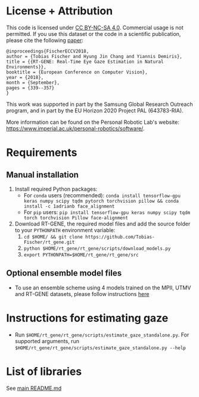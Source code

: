 # License + Attribution
This code is licensed under [CC BY-NC-SA 4.0](https://creativecommons.org/licenses/by-nc-sa/4.0/). Commercial usage is not permitted. If you use this dataset or the code in a scientific publication, please cite the following [paper](http://openaccess.thecvf.com/content_ECCV_2018/html/Tobias_Fischer_RT-GENE_Real-Time_Eye_ECCV_2018_paper.html):

```
@inproceedings{FischerECCV2018,
author = {Tobias Fischer and Hyung Jin Chang and Yiannis Demiris},
title = {{RT-GENE: Real-Time Eye Gaze Estimation in Natural Environments}},
booktitle = {European Conference on Computer Vision},
year = {2018},
month = {September},
pages = {339--357}
}
```

This work was supported in part by the Samsung Global Research Outreach program, and in part by the EU Horizon 2020 Project PAL (643783-RIA).

More information can be found on the Personal Robotic Lab's website: <https://www.imperial.ac.uk/personal-robotics/software/>.

# Requirements
## Manual installation
1. Install required Python packages:
    - For `conda` users (recommended): `conda install tensorflow-gpu keras numpy scipy tqdm pytorch torchvision pillow && conda install -c 1adrianb face_alignment`
    - For `pip` users: `pip install tensorflow-gpu keras numpy scipy tqdm torch torchvision Pillow face-alignment`
1. Download RT-GENE, the required model files and add the source folder to your `PYTHONPATH` environment variable:
    1. `cd $HOME/ && git clone https://github.com/Tobias-Fischer/rt_gene.git`
    1. `python $HOME/rt_gene/rt_gene/scripts/download_models.py`
    1. `export PYTHONPATH=$HOME/rt_gene/rt_gene/src`

## Optional ensemble model files
- To use an ensemble scheme using 4 models trained on the MPII, UTMV and RT-GENE datasets, please follow instructions [here](../rt_gene/README.md#optional-ensemble-model-files)

# Instructions for estimating gaze
- Run `$HOME/rt_gene/rt_gene/scripts/estimate_gaze_standalone.py`. For supported arguments, run `$HOME/rt_gene/rt_gene/scripts/estimate_gaze_standalone.py --help`

# List of libraries
See [main README.md](../rt_gene/README.md)

